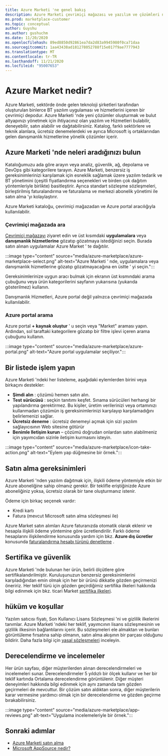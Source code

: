 ```yaml
---
title: Azure Marketi 'ne genel bakış
description: Azure Marketi çevrimiçi mağazası ve yazılım ve çözümleri nasıl bulabileceğinizi ve deneyebileceğinizi öğrenin.
ms.prod: marketplace-customer
ms.topic: conceptual
author: Guyshu
ms.author: gushuchm
ms.date: 11/20/2020
ms.openlocfilehash: 89ed8850d92861ea7da2d83a9945980f0ca71daa
ms.sourcegitcommit: 1aa43438ad181278052788f15e017f9ae7777943
ms.translationtype: MT
ms.contentlocale: tr-TR
ms.lasthandoff: 11/21/2020
ms.locfileid: "95007653"
---
```

# <a name="what-is-azure-marketplace"></a>Azure Market nedir?

Azure Marketi, sektörde önde gelen teknoloji şirketleri tarafından oluşturulan binlerce BT yazılım uygulaması ve hizmetlerini içeren bir çevrimiçi depodur. Azure Marketi 'nde yeni çözümler oluşturmak ve bulut altyapınızı yönetmek için ihtiyacınız olan yazılım ve Hizmetleri bulabilir, deneyebilir, satın alabilir ve dağıtabilirsiniz. Katalog, farklı sektörlere ve teknik alanlara, ücretsiz denemelerdeki ve ayrıca Microsoft iş ortaklarından gelen danışmanlık hizmetlerine yönelik çözümler içerir.

## <a name="find-what-you-need-in-azure-marketplace"></a>Azure Marketi 'nde neleri aradığınızı bulun

Kataloğumuzu ada göre arayın veya analiz, güvenlik, ağ, depolama ve DevOps gibi kategorilere tarayın. Azure Marketi, benzersiz iş gereksinimlerinizi karşılamak için esneklik sağlamak üzere yazılım tedarik ve BT yönetimini (çeşitli fiyatlandırma seçenekleri ve birden çok dağıtım yöntemleriyle birlikte) basitleştirir. Ayrıca standart sözleşme sözleşmeleri, birleştirilmiş faturalandırma ve faturalama ve merkezi abonelik yönetimi ile satın alma 'yı kolaylaştırır.

Azure Marketi kataloğu, çevrimiçi mağazadan ve Azure portal aracılığıyla kullanılabilir.  

### <a name="search-the-online-store"></a>Çevrimiçi mağazada ara

[Çevrimiçi mağazayı](https://azuremarketplace.microsoft.com/) ziyaret edin ve üst kısımdaki **uygulamalara** veya **danışmanlık hizmetlerine** gözatıp gözatmaya istediğinizi seçin. Burada satın alınan uygulamalar Azure Market ' te dağıtılır.

:::image type="content" source="media/azure-marketplace/azure-marketplace-select.png" alt-text="Azure Marketi ' nde, uygulamalara veya danışmanlık hizmetlerine gözatıp gözatmayacağına en üstte ' yi seçin.":::

Gereksinimlerinize uygun aracı bulmak için ekranın üst kısmındaki arama çubuğunu veya ürün kategorilerini sayfanın yukarısına (yukarıda gösterilmez) kullanın.

Danışmanlık Hizmetleri, Azure portal değil yalnızca çevrimiçi mağazada kullanılabilir.

### <a name="search-in-the-azure-portal"></a>Azure portal arama

Azure portal **+ kaynak oluştur** ' u seçin veya "Market" araması yapın. Ardından, sol taraftaki kategorilere gözatıp bir filtre işlevi içeren arama çubuğunu kullanın.

:::image type="content" source="media/azure-marketplace/azure-portal.png" alt-text="Azure portal uygulamalar seçiliyor.":::

## <a name="take-action-on-a-listing"></a>Bir listede işlem yapın

Azure Marketi 'ndeki her listeleme, aşağıdaki eylemlerden birini veya birkaçını destekler:

- **Şimdi alın** : çözümü hemen satın alın.
- **Test sürücüsü** : seçkin tanıtımı keşfet. Sınama sürücüleri herhangi bir yapılandırma gerektirmez. Bu kişiler, üretim verilerinizi veya ortamınızı kullanmadan çözümün iş gereksinimlerinizi karşılayıp karşılamadığını belirlemenizi sağlar.
- **Ücretsiz deneme** : ücretsiz denemeyi açmak için sizi yazılım sağlayıcısının Web sitesine götürür
- **Benimle Iletişim kurun** – çözümü doğrudan onlardan satın alabilmeniz için yayımcıdan sizinle iletişim kurmasını isteyin.

:::image type="content" source="media/azure-marketplace/icon-take-action.png" alt-text="Eylem yap düğmesine bir örnek.":::

## <a name="purchasing-requirements"></a>Satın alma gereksinimleri

Azure Marketi 'nden yazılım dağıtmak için, ilişkili ödeme yöntemiyle etkin bir Azure aboneliğine sahip olmanız gerekir. Bir teklifle eriştiğinizde Azure aboneliğiniz yoksa, ücretsiz olarak bir tane oluşturmanız istenir.

Ödeme için birkaç seçenek vardır:  

- Kredi kartı
- Fatura (mevcut Microsoft satın alma sözleşmesi ile)

Azure Market satın alımları Azure faturanızda otomatik olarak eklenir ve hesapla ilişkili ödeme yöntemine göre ücretlendirilir. Farklı ödeme hesaplarını ilişkilendirme konusunda yardım için bkz. **Azure dış ücretler** konusunda [faturalandırma hesabı türünü denetleme](https://docs.microsoft.com/azure/cost-management-billing/understand/understand-azure-marketplace-charges#check-billing-account-type) .

## <a name="certification-and-security"></a>Sertifika ve güvenlik

Azure Marketi 'nde bulunan her ürün, belirli ölçütlere göre sertifikalandırilmiştir. Kuruluşunuzun benzersiz gereksinimlerini karşıladığından emin olmak için her bir ürünü dikkatle gözden geçirmenizi öneririz. Her teklif türü için gözden geçirdiğimiz sertifika ilkeleri hakkında bilgi edinmek için bkz. ticari Market [sertifika ilkeleri](https://docs.microsoft.com/legal/marketplace/certification-policies).

## <a name="terms-and-conditions"></a>hüküm ve koşullar

Yazılım satıcısı fiyatı, Son Kullanıcı Lisans Sözleşmesi 'ni ve gizlilik ilkelerini tanımlar. Azure Marketi 'ndeki her teklif, yayımcının lisans sözleşmesinin ve gizlilik ilkesinin bağlantılarını içerir. Bu sözleşmeleri ele almaktan ve bunları görüntüleme fırsatına sahip olmanın, satın alma akışının bir parçası olduğunu bildirir. Daha fazla bilgi için [yasal sözleşmeleri](legal-contracts.md) inceleyin.

## <a name="ratings-and-reviews"></a>Derecelendirme ve incelemeler

Her ürün sayfası, diğer müşterilerden alınan derecelendirmeleri ve incelemeleri sunar. Derecelendirmeler 5 yıldızlı bir ölçek kullanır ve her bir teklif kartında Ortalama derecelendirme görüntülenir. Diğer müşteri deneyimleri hakkında bilgi edinmek için aynı zamanda tam gözden geçirmeleri de mevcuttur. Bir çözüm satın aldıktan sonra, diğer müşterilerin karar vermesine yardımcı olmak için bir derecelendirme ve gözden geçirme bırakabilirsiniz.

:::image type="content" source="media/azure-marketplace/app-reviews.png" alt-text="Uygulama incelemeleriyle bir örnek.":::

## <a name="next-steps"></a>Sonraki adımlar

- [Azure Marketi satın alma](azure-purchasing-invoicing.md)
- [Microsoft AppSource nedir?](appsource-overview.md)
